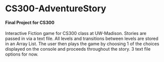 # CS300-AdventureStory
#### Final Project for CS300
Interactive Fiction game for CS300 class at UW-Madison.
Stories are passed in via a text file. All levels and transitions between levels are stored in an Array List. The user then plays the game by choosing 1 of the choices displayed on the console and proceeds throughout the story.
3 text file options for now.

